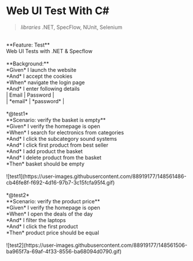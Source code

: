 # Web UI Test With C#
>*libraries* .NET, SpecFlow, NUnit, Selenium
</br>
  **Feature: Test**</br>
    Web UI Tests with .NET & Specflow</br>
</br>
  **Background:**  </br>
  *Given* I launch the website</br>
  *And* I accept the cookies</br>
  *When* navigate the login page</br>
  *And* I enter following details</br>
    | Email                       | Password    |</br>
    | *email*                     | *password*  |</br>
</br>
  *@test1*</br>
  **Scenario: verify the basket is empty**</br>
    *Given* I verify the homepage is open</br>
    *When* I search for electronics from categories</br>
    *And* I click the subcategory sound systems </br>
    *And* I click first product from best seller</br>
    *And* I add product the basket</br>
    *And* I delete product from the basket</br>
    *Then* basket should be empty</br>
</br>
![test1](https://user-images.githubusercontent.com/88919177/148561486-cb46fe8f-f692-4d16-97b7-3c15fcfa95f4.gif)
</br></br>
  *@test2*</br>
  **Scenario: verify the product price**</br>
    *Given* I verify the homepage is open</br>
    *When* I open the deals of the day</br>
    *And* I filter the laptops</br>
    *And* I click the first product</br>
    *Then* product price should be equal</br>
</br>
![test2](https://user-images.githubusercontent.com/88919177/148561506-ba965f7a-69af-4f33-8556-ba68094d0790.gif)
